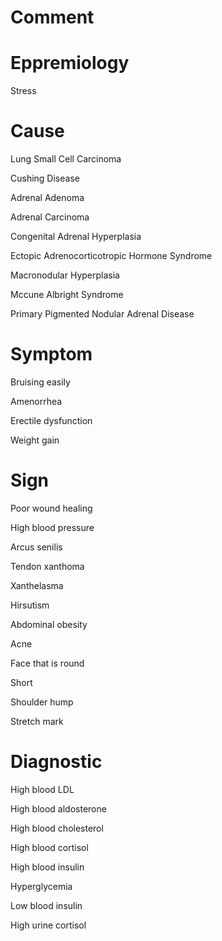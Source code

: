 # Comment

# Eppremiology

Stress

# Cause

Lung Small Cell Carcinoma

Cushing Disease

Adrenal Adenoma

Adrenal Carcinoma

Congenital Adrenal Hyperplasia

Ectopic Adrenocorticotropic Hormone Syndrome

Macronodular Hyperplasia

Mccune Albright Syndrome

Primary Pigmented Nodular Adrenal Disease

# Symptom

Bruising easily

Amenorrhea

Erectile dysfunction

Weight gain

# Sign

Poor wound healing

High blood pressure

Arcus senilis

Tendon xanthoma

Xanthelasma

Hirsutism

Abdominal obesity

Acne

Face that is round

Short

Shoulder hump

Stretch mark

# Diagnostic

High blood LDL

High blood aldosterone

High blood cholesterol

High blood cortisol

High blood insulin

Hyperglycemia

Low blood insulin

High urine cortisol
